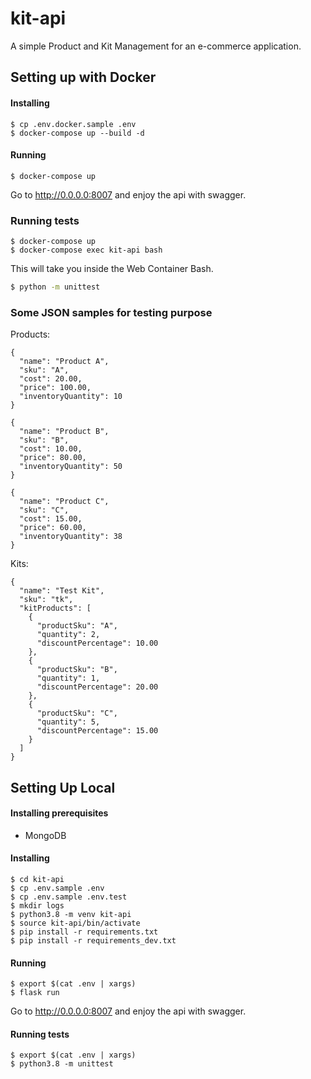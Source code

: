 # kit-api

A simple Product and Kit Management for an e-commerce application.

## Setting up with Docker

#### Installing

```
$ cp .env.docker.sample .env
$ docker-compose up --build -d
```

#### Running
```
$ docker-compose up
``` 

Go to http://0.0.0.0:8007 and enjoy the api with swagger.

### Running tests

```
$ docker-compose up
$ docker-compose exec kit-api bash
```

This will take you inside the Web Container Bash.

```bash
$ python -m unittest
```


### Some JSON samples for testing purpose

Products:

```
{
  "name": "Product A",
  "sku": "A",
  "cost": 20.00,
  "price": 100.00,
  "inventoryQuantity": 10
}

{
  "name": "Product B",
  "sku": "B",
  "cost": 10.00,
  "price": 80.00,
  "inventoryQuantity": 50
}

{
  "name": "Product C",
  "sku": "C",
  "cost": 15.00,
  "price": 60.00,
  "inventoryQuantity": 38
}
```


Kits:
```
{
  "name": "Test Kit",
  "sku": "tk",
  "kitProducts": [
    {
      "productSku": "A",
      "quantity": 2,
      "discountPercentage": 10.00
    },
    {
      "productSku": "B",
      "quantity": 1,
      "discountPercentage": 20.00
    },
    {
      "productSku": "C",
      "quantity": 5,
      "discountPercentage": 15.00
    }
  ]
}
```

## Setting Up Local

#### Installing prerequisites
* MongoDB

#### Installing
    $ cd kit-api
    $ cp .env.sample .env
    $ cp .env.sample .env.test
    $ mkdir logs
    $ python3.8 -m venv kit-api
    $ source kit-api/bin/activate
    $ pip install -r requirements.txt
    $ pip install -r requirements_dev.txt

#### Running

    $ export $(cat .env | xargs)
    $ flask run
    
   Go to http://0.0.0.0:8007 and enjoy the api with swagger.
    
#### Running tests

    $ export $(cat .env | xargs)
    $ python3.8 -m unittest